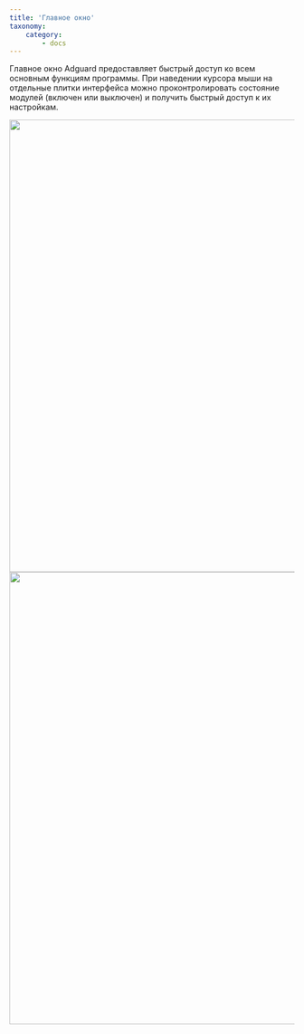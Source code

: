 ```yaml
---
title: 'Главное окно'
taxonomy:
    category:
        - docs
---
```

Главное окно Adguard предоставляет быстрый доступ ко всем основным функциям программы. При наведении курсора мыши на отдельные плитки интерфейса можно проконтролировать состояние модулей (включен или выключен) и получить быстрый доступ к их настройкам.

<img src="https://cloud.githubusercontent.com/assets/20211341/20167519/38f1fe30-a703-11e6-9c8b-67153d2f3fc2.png" width=800 heigth=600 />

<img src="https://cloud.githubusercontent.com/assets/20211341/20169727/41a087ce-a710-11e6-8a52-5ba6bc549eb5.png" width=800 heigth=600 />
